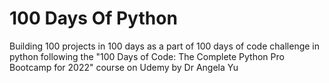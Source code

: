 # 100 Days Of Python
Building 100 projects in 100 days as a part of 100 days of code challenge in python following the "100 Days of Code: The Complete Python Pro Bootcamp for 2022" course on Udemy by Dr Angela Yu
